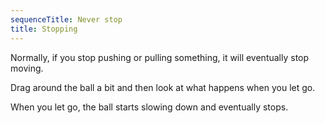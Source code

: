 ```yaml
---
sequenceTitle: Never stop
title: Stopping
---
```


<script>
    var sim = createSimulation({
        initialize: function(simulation) {
            var p = simulation.parameters;
            p.friction = 0.2;
            p.isOnlyHardSpheres = true;

            var particle = new Particle();
            particle.color = Color.red;
            addParticle(simulation, particle);

    		setToolbarAvailableTools(simulation.toolbar, ["move"]);
        }
    });
</script>


Normally, if you stop pushing or pulling something, it will eventually stop moving.

Drag around the ball a bit and then look at what happens when you let go.

<script>
    var isDragging = false
	cue(function () {
        if (sim.mouse.mode === MouseMode.move)
        {
            isDragging = true;
        }

        var didJustLetGo = isDragging && (sim.mouse.mode === MouseMode.none);
        return didJustLetGo;
    });
	endStep();
</script>

When you let go, the ball starts slowing down and eventually stops.
